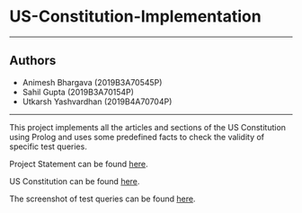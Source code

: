 # US-Constitution-Implementation
---
## Authors
- Animesh Bhargava (2019B3A70545P)
- Sahil Gupta (2019B3A70154P)
- Utkarsh Yashvardhan (2019B4A70704P)
---

This project implements all the articles and sections of the US Constitution using Prolog and uses some predefined facts to check the validity of specific test queries.

Project Statement can be found [here](https://drive.google.com/file/d/1nI-qnywXF25EbW6KJrTEsKZiJ0Pef4Ol/view?usp=sharing).

US Constitution can be found [here](https://drive.google.com/file/d/1yrntSVwFuuc7ThLut7d-0yUdUiHZVQ6W/view?usp=sharing).

The screenshot of test queries can be found [here](https://drive.google.com/file/d/185XjEhUCh1cwFiM0UBHmnBPWN-u32UHR/view?usp=sharing).

